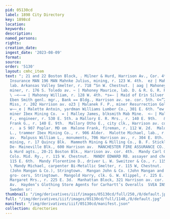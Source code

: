 ```yaml
---
pid: 05130cd
label: 1898 City Directory
key: 1898cd
location: 
keywords: 
description: 
named_persons: 
rights: 
creation_date: 
ingest_date: '2023-08-09'
format: 
source: 
order: '5130'
layout: cmhc_item
text: "; 21 and 22 Boston Block, . Milner & Hurd, Harrison Av., Cor. 4th St. Life
  Insurance MAN 196 MAN Mahnke Julius, mining, r. 123 W. 4th.  ez | Mahoney Cornelius,
  lab. Arkansas Valley Smelter, r. 718 “Sn W. Chestnut. | aag | Mahoney Jerry F.,
  miner, r. 176 S. Toledo av. ~ | Mahoney Maurice, lab. D. & R. G. R. R., r. Depot.
  \ —<——= | Mahoney William, r. 128 W. 4th. *s=— | Maid of Erin Silver Mines Co.,
  Eben Smith genl. mgr., Bank == Bldg., Harrison av. se. cor. 5th. ©<”2 | Main Annie
  Miss, r. 202 Harrison av. o23 | Malanek F. P., miner Resurrection Gold Mining Co.
  w——_e | Malette Antoin, yardman Williams Lumber Co., 301 E. 6th. “ew | Malup Paul,
  miner Ibex Mining Co.  = | Malley James, blksmith Mab Mine.  <— | Mallonee John
  F., engineer, r. 530 E. 5th. a Mallory E. R. Mrs., r. 140 E. 9th.   & | Mallory
  Frank G., r. 140 E. 9th.  Mallory Otho E., city clk., Harrison av. cor. Chestnut,
  r.  a S 907 Poplar. MD om  Malone Frank, fireman, r. 112 W. 2d.  Maloney Andrew
  L., trammer Ibex Mining Co., r. 906 Alder.  Malotte Michael, lab., r. 131 S. Toledo
  av.  Malpuss William L., monuments, 706 Harrison av., r. 304 E. 8th.  Mamlock Harry,
  mining, r. 17 Quincy Blk.  Mammoth Mining & Milling Co., B. F. Stickley prest.,
  De- Maineville Blk., 600 Harrison av.  MANCHESTER FIRE ASSURANCE CO., England, Milner
  & Hurd agts., 20-21 Boston Blk., Harrison av. cor. 4th.  Mandy Carl O., night caller
  Colo. Mid. Ry., r. 115 W. Chestnut.  MANDY EDWARD RB. assayer and chemist, rear
  115 E. 6th.  Mandy Florentine D., driver L. W. Sweitzer & Co., r. 115 W. Chestnut.
  \ Mandy Michael, carpenter Bi-Metallic Smelter, r. 115 W, Chestnut.  Mangan John
  (John Mangan & Co.), Stringtown.  Mangan John & Co. (John Mangan and C. J. Conroy),
  gro- cers, Stringtown.  Mangold Harry, clk. G. W. Klippel, r. 225 E. 3d.  Mangold
  Margaret Mrs., r. 225 E. 3d.  Manhattan Block, 321 Harrison av. cor. 4th.  405 Harrison
  Av.  Hayden’s Glothing Store Agents for Carhartt’s Overalls  SVEA INSURANCE CO,
  Sweden sr:       "
thumbnail: "/img/derivatives/iiif/images/05130cd/full/250,/0/default.jpg"
full: "/img/derivatives/iiif/images/05130cd/full/1140,/0/default.jpg"
manifest: "/img/derivatives/iiif/05130cd/manifest.json"
collection: directories
---
```

